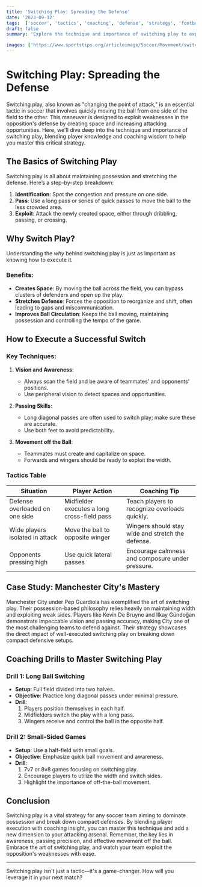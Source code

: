 ```yaml
---
title: 'Switching Play: Spreading the Defense'
date: '2023-09-12'
tags:  ['soccer', 'tactics', 'coaching', 'defense', 'strategy', 'football', 'soccer tips', 'playmaking', 'gameplay']
draft: false
summary: 'Explore the technique and importance of switching play to exploit weaknesses in the oppositions defensive setup. Learn from player knowledge and coaching wisdom to master this essential soccer strategy.'

images: ['https://www.sportstips.org/articleimage/Soccer/Movement/switching_play_spreading_the_defense.webp']
---
```


# Switching Play: Spreading the Defense

Switching play, also known as "changing the point of attack," is an essential tactic in soccer that involves quickly moving the ball from one side of the field to the other. This maneuver is designed to exploit weaknesses in the opposition's defense by creating space and increasing attacking opportunities. Here, we'll dive deep into the technique and importance of switching play, blending player knowledge and coaching wisdom to help you master this critical strategy.

## The Basics of Switching Play

Switching play is all about maintaining possession and stretching the defense. Here’s a step-by-step breakdown:

1. **Identification**: Spot the congestion and pressure on one side.
2. **Pass**: Use a long pass or series of quick passes to move the ball to the less crowded area.
3. **Exploit**: Attack the newly created space, either through dribbling, passing, or crossing.

## Why Switch Play?

Understanding the *why* behind switching play is just as important as knowing how to execute it.

### Benefits:
- **Creates Space**: By moving the ball across the field, you can bypass clusters of defenders and open up the play.
- **Stretches Defense**: Forces the opposition to reorganize and shift, often leading to gaps and miscommunication.
- **Improves Ball Circulation**: Keeps the ball moving, maintaining possession and controlling the tempo of the game.

## How to Execute a Successful Switch

### Key Techniques:

1. **Vision and Awareness**:
    - Always scan the field and be aware of teammates' and opponents' positions.
    - Use peripheral vision to detect spaces and opportunities.

2. **Passing Skills**:
    - Long diagonal passes are often used to switch play; make sure these are accurate.
    - Use both feet to avoid predictability.

3. **Movement off the Ball**:
    - Teammates must create and capitalize on space. 
    - Forwards and wingers should be ready to exploit the width.

### Tactics Table

| Situation                         | Player Action                               | Coaching Tip                                      |
|-----------------------------------|---------------------------------------------|---------------------------------------------------|
| Defense overloaded on one side    | Midfielder executes a long cross-field pass | Teach players to recognize overloads quickly.     |
| Wide players isolated in attack   | Move the ball to opposite winger            | Wingers should stay wide and stretch the defense. |
| Opponents pressing high           | Use quick lateral passes                    | Encourage calmness and composure under pressure.  |

## Case Study: Manchester City's Mastery

Manchester City under Pep Guardiola has exemplified the art of switching play. Their possession-based philosophy relies heavily on maintaining width and exploiting weak sides. Players like Kevin De Bruyne and Ilkay Gündoğan demonstrate impeccable vision and passing accuracy, making City one of the most challenging teams to defend against. Their strategy showcases the direct impact of well-executed switching play on breaking down compact defensive setups.

## Coaching Drills to Master Switching Play

### Drill 1: Long Ball Switching

- **Setup**: Full field divided into two halves.
- **Objective**: Practice long diagonal passes under minimal pressure.
- **Drill**:
  1. Players position themselves in each half.
  2. Midfielders switch the play with a long pass.
  3. Wingers receive and control the ball in the opposite half.

### Drill 2: Small-Sided Games

- **Setup**: Use a half-field with small goals.
- **Objective**: Emphasize quick ball movement and awareness.
- **Drill**:
  1. 7v7 or 8v8 games focusing on switching play.
  2. Encourage players to utilize the width and switch sides.
  3. Highlight the importance of off-the-ball movement.

## Conclusion

Switching play is a vital strategy for any soccer team aiming to dominate possession and break down compact defenses. By blending player execution with coaching insight, you can master this technique and add a new dimension to your attacking arsenal. Remember, the key lies in awareness, passing precision, and effective movement off the ball. Embrace the art of switching play, and watch your team exploit the opposition's weaknesses with ease.

---

Switching play isn't just a tactic—it's a game-changer. How will you leverage it in your next match?
```
